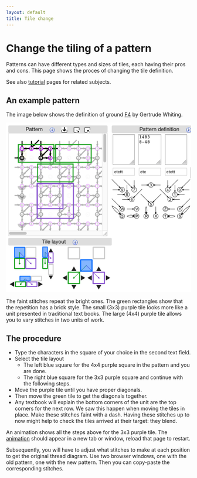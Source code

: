 ```yaml
---
layout: default
title: Tile change
---
```

Change the tiling of a pattern
==============================

Patterns can have different types and sizes of tiles, each having their pros and cons.
This page shows the proces of changing the tile definition.

See also [tutorial](Advanced#glue-copies-together) pages for related subjects.

An example pattern
------------------

The image below shows the definition of ground 
[F4](https://d-bl.github.io/GroundForge/tiles?whiting=F4_P180&patchWidth=9&patchHeight=9&d1=ctc&c1=ctc&b1=ctc&a1=ctc&d2=ctc&c2=ctcllctc&a2=ctcrrctc&tile=1483,8-48&footsideStitch=ctctt&tileStitch=ctc&headsideStitch=ctctt&shiftColsSW=-2&shiftRowsSW=2&shiftColsSE=2&shiftRowsSE=2)
by Gertrude Whiting. 

![](images/brick-to-overlap-prepare.png)

The faint stitches repeat the bright ones. The green rectangles show that the repetition has a brick style.
The small (3x3) purple tile looks more like a unit presented in traditional text books.
The large (4x4) purple tile allows you to vary stitches in two units of work. 

The procedure
-------------

* Type the characters in the square of your choice in the second text field.
* Select the tile layout
  * The left blue square for the 4x4 purple square in the pattern and you are done.
  * The right blue square for the 3x3 purple square and continue with the following steps.
* Move the purple tile until you have proper diagonals.
* Then move the green tile to get the diagonals together.
* Any textbook will explain the bottom corners of the unit are the top corners for the next row.
  We saw this happen when moving the tiles in place.
  Make these stitches faint with a dash.
  Having these stitches up to now might help to check the tiles arrived at their target: they blend. 

An animation shows all the steps above for the 3x3 purple tile.
The <a href="images/brick-to-overlap-animation.gif" target="_blank">animation</a>
should appear in a new tab or window, reload that page to restart.

Subsequently, you will have to adjust what stitches to make at each position to get the original thread diagram.
Use two browser windows, one with the old pattern, one with the new pattern.
Then you can copy-paste the corresponding stitches.

